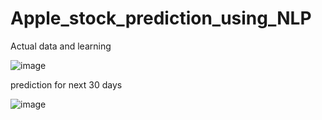 # Apple_stock_prediction_using_NLP

Actual data and learning 

![image](https://user-images.githubusercontent.com/48947659/157924946-eed626bc-209a-46d5-a182-fec863060d5a.png)

prediction for next 30 days

![image](https://user-images.githubusercontent.com/48947659/157925047-51365c2e-0e89-4ca5-a681-bcc465e3b6f4.png)
